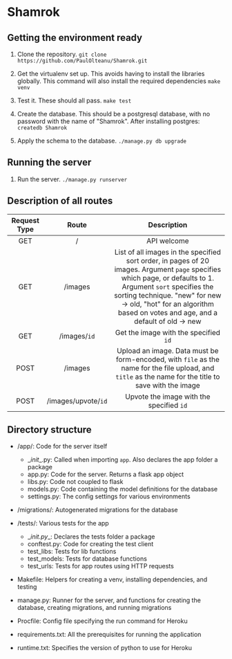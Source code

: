 # Shamrok

## Getting the environment ready

1. Clone the repository. `git clone https://github.com/PaulOlteanu/Shamrok.git`

2. Get the virtualenv set up. This avoids having to install the libraries globally. This command will also install the required dependencies `make venv`

3. Test it. These should all pass. `make test`

4. Create the database. This should be a postgresql database, with no password with the name of "Shamrok". After installing postgres: `createdb Shamrok`

5. Apply the schema to the database. `./manage.py db upgrade`

## Running the server

1. Run the server. `./manage.py runserver`

## Description of all routes

| Request Type | Route | Description |
|:---:|:---:|:---:|
| GET | / | API welcome |
| GET | /images | List of all images in the specified sort order, in pages of 20 images. Argument `page` specifies which page, or defaults to 1. Argument `sort` specifies the sorting technique. "new" for new -> old, "hot" for an algorithm based on votes and age, and a default of old -> new |
| GET | /images/`id` | Get the image with the specified `id` |
| POST | /images | Upload an image. Data must be form-encoded, with `file` as the name for the file upload, and `title` as the name for the title to save with the image |
| POST | /images/upvote/`id` | Upvote the image with the specified `id` |

## Directory structure

* /app/: Code for the server itself
    * \__init__.py: Called when importing `app`. Also declares the app folder a package
    * app.py: Code for the server. Returns a flask app object
    * libs.py: Code not coupled to flask
    * models.py: Code containing the model definitions for the database
    * settings.py: The config settings for various environments


* /migrations/: Autogenerated migrations for the database


* /tests/: Various tests for the app
    * \__init.py__: Declares the tests folder a package
    * conftest.py: Code for creating the test client
    * test_libs: Tests for lib functions
    * test_models: Tests for database functions
    * test_urls: Tests for app routes using HTTP requests


* Makefile: Helpers for creating a venv, installing dependencies, and testing

* manage.py: Runner for the server, and functions for creating the database, creating migrations, and running migrations

* Procfile: Config file specifying the run command for Heroku

* requirements.txt: All the prerequisites for running the application

* runtime.txt: Specifies the version of python to use for Heroku
